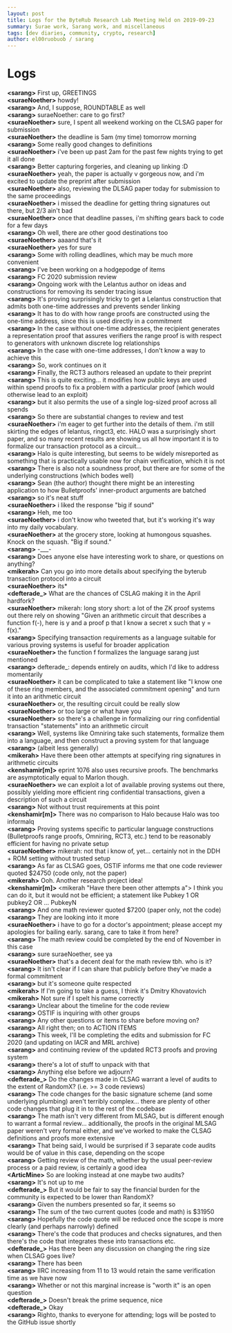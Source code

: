 ```yaml
---
layout: post
title: Logs for the ByteRub Research Lab Meeting Held on 2019-09-23
summary: Surae work, Sarang work, and miscellaneous
tags: [dev diaries, community, crypto, research]
author: el00ruobuob / sarang
---
```


# Logs  

**\<sarang>** First up, GREETINGS  
**\<suraeNoether>** howdy!  
**\<sarang>** And, I suppose, ROUNDTABLE as well  
**\<sarang>** suraeNoether: care to go first?  
**\<suraeNoether>** sure, I spent all weekend working on the CLSAG paper for submission  
**\<suraeNoether>** the deadline is 5am (my time) tomorrow morning  
**\<sarang>** Some really good changes to definitions  
**\<suraeNoether>** i've been up past 2am for the past few nights trying to get it all done  
**\<sarang>** Better capturing forgeries, and cleaning up linking :D  
**\<suraeNoether>** yeah, the paper is actually v gorgeous now, and i'm excited to update the preprint after submission  
**\<suraeNoether>** also, reviewing the DLSAG paper today for submission to the same proceedings  
**\<suraeNoether>** i missed the deadline for getting thring signatures out there, but 2/3 ain't bad  
**\<suraeNoether>** once that deadline passes, i'm shifting gears back to code for a few days  
**\<sarang>** Oh well, there are other good destinations too  
**\<suraeNoether>** aaaand that's it  
**\<suraeNoether>** yes for sure  
**\<sarang>** Some with rolling deadlines, which may be much more convenient  
**\<sarang>** I've been working on a hodgepodge of items  
**\<sarang>** FC 2020 submission review  
**\<sarang>** Ongoing work with the Lelantus author on ideas and constructions for removing its sender tracing issue  
**\<sarang>** It's proving surprisingly tricky to get a Lelantus construction that admits both one-time addresses and prevents sender linking  
**\<sarang>** It has to do with how range proofs are constructed using the one-time address, since this is used directly in a commitment  
**\<sarang>** In the case without one-time addresses, the recipient generates a representation proof that assures verifiers the range proof is with respect to generators with unknown discrete log relationships  
**\<sarang>** In the case with one-time addresses, I don't know a way to achieve this  
**\<sarang>** So, work continues on it  
**\<sarang>** Finally, the RCT3 authors released an update to their preprint  
**\<sarang>** This is quite exciting... it modifies how public keys are used within spend proofs to fix a problem with a particular proof (which would otherwise lead to an exploit)  
**\<sarang>** but it also permits the use of a single log-sized proof across all spends  
**\<sarang>** So there are substantial changes to review and test  
**\<suraeNoether>** i'm eager to get further into the details of them. i'm still skirting the edges of lelantus, ringct3, etc. HALO was a surprisingly short paper, and so many recent results are showing us all how important it is to formalize our transaction protocol as a circuit...  
**\<sarang>** Halo is quite interesting, but seems to be widely misreported as something that is practically usable now for chain verification, which it is not  
**\<sarang>** There is also not a soundness proof, but there are for some of the underlying constructions (which bodes well)  
**\<sarang>** Sean (the author) thought there might be an interesting application to how Bulletproofs' inner-product arguments are batched  
**\<sarang>** so it's neat stuff  
**\<suraeNoether>** i liked the response "big if sound"  
**\<sarang>** Heh, me too  
**\<suraeNoether>** i don't know who tweeted that, but it's working it's way into my daily vocabulary.  
**\<suraeNoether>** at the grocery store, looking at humongous squashes. Knock on the squash. "Big if sound."  
**\<sarang>** -\_\_\_-  
**\<sarang>** Does anyone else have interesting work to share, or questions on anything?  
**\<mikerah>** Can you go into more details about specifying the byterub transaction protocol into a circuit  
**\<suraeNoether>** its\*  
**\<defterade\_>** What are the chances of CSLAG making it in the April hardfork?  
**\<suraeNoether>** mikerah: long story short: a lot of the ZK proof systems out there rely on showing "Given an arithmetic circuit that describes a function f(-), here is y and a proof p that I know a secret x such that y = f(x)."  
**\<sarang>** Specifying transaction requirements as a language suitable for various proving systems is useful for broader application  
**\<suraeNoether>** the function f formalizes the language sarang just mentioned  
**\<sarang>** defterade\_: depends entirely on audits, which I'd like to address momentarily  
**\<suraeNoether>** it can be complicated to take a statement like "I know one of these ring members, and the associated commitment opening" and turn it into an arithmetic circuit  
**\<suraeNoether>** or, the resulting circuit could be really slow  
**\<suraeNoether>** or too large or what have you  
**\<suraeNoether>** so there's a challenge in formalizing our ring confidential transaction "statements" into an arithmetic circuit  
**\<sarang>** Well, systems like Omniring take such statements, formalize them into a language, and then construct a proving system for that language  
**\<sarang>** (albeit less generally)  
**\<mikerah>** Have there been other attempts at specifying ring signatures in arithmetic circuits  
**\<kenshamir[m]>** eprint 1076 also uses recursive proofs. The benchmarks are asymptotically equal to Marlon though.  
**\<suraeNoether>** we can exploit a lot of available proving systems out there, possibly yielding more efficient ring confidential transactions, given a description of such a circuit  
**\<sarang>** Not without trust requirements at this point  
**\<kenshamir[m]>** There was no comparison to Halo because Halo was too informalq  
**\<sarang>** Proving systems specific to particular language constructions (Bulletproofs range proofs, Omniring, RCT3, etc.) tend to be reasonably efficient for having no private setup  
**\<suraeNoether>** mikerah: not that i know of, yet... certainly not in the DDH + ROM setting without trusted setup  
**\<sarang>** As far as CLSAG goes, OSTIF informs me that one code reviewer quoted $24750 (code only, not the paper)  
**\<mikerah>** Ooh. Another research project idea!  
**\<kenshamir[m]>** \<mikerah "Have there been other attempts a"> I think you can do it, but it would not be efficient; a statement like Pubkey 1 OR pubkey2 OR ... PubkeyN  
**\<sarang>** And one math reviewer quoted $7200 (paper only, not the code)  
**\<sarang>** They are looking into it more  
**\<suraeNoether>** i have to go for a doctor's appointment; please accept my apologies for bailing early. sarang, care to take it from here?  
**\<sarang>** The math review could be completed by the end of November in this case  
**\<sarang>** sure suraeNoether, see ya  
**\<suraeNoether>** that's a decent deal for the math review tbh. who is it?  
**\<sarang>** It isn't clear if I can share that publicly before they've made a formal commitment  
**\<sarang>** but it's someone quite respected  
**\<mikerah>** If I'm going to take a guess, I think it's Dmitry Khovatovich  
**\<mikerah>** Not sure if I spelt his name correctly  
**\<sarang>** Unclear about the timeline for the code review  
**\<sarang>** OSTIF is inquiring with other groups  
**\<sarang>** Any other questions or items to share before moving on?  
**\<sarang>** All right then; on to ACTION ITEMS  
**\<sarang>** This week, I'll be completing the edits and submission for FC 2020 (and updating on IACR and MRL archive)  
**\<sarang>** and continuing review of the updated RCT3 proofs and proving system  
**\<sarang>** there's a lot of stuff to unpack with that  
**\<sarang>** Anything else before we adjourn?  
**\<defterade\_>** Do the changes made in CLSAG warrant a level of audits to the extent of RandomX? (i.e. >= 3 code reviews)  
**\<sarang>** The code changes for the basic signature scheme (and some underlying plumbing) aren't terribly complex... there are plenty of other code changes that plug it in to the rest of the codebase  
**\<sarang>** The math isn't very different from MLSAG, but is different enough to warrant a formal review... additionally, the proofs in the original MLSAG paper weren't very formal either, and we've worked to make the CLSAG definitions and proofs more extensive  
**\<sarang>** That being said, I would be surprised if 3 separate code audits would be of value in this case, depending on the scope  
**\<sarang>** Getting review of the math, whether by the usual peer-review process or a paid review, is certainly a good idea  
**\<ArticMine>** So are looking instead at one maybe two audits?  
**\<sarang>** It's not up to me  
**\<defterade\_>** But it would be fair to say the financial burden for the community is expected to be lower than RandomX?  
**\<sarang>** Given the numbers presented so far, it seems so  
**\<sarang>** The sum of the two current quotes (code and math) is $31950  
**\<sarang>** Hopefully the code quote will be reduced once the scope is more clearly (and perhaps narrowly) defined  
**\<sarang>** There's the code that produces and checks signatures, and then there's the code that integrates these into transactions etc.  
**\<defterade\_>** Has there been any discussion on changing the ring size when CLSAG goes live?  
**\<sarang>** There has been  
**\<sarang>** IIRC increasing from 11 to 13 would retain the same verification time as we have now  
**\<sarang>** Whether or not this marginal increase is "worth it" is an open question  
**\<defterade\_>** Doesn't break the prime sequence, nice  
**\<defterade\_>** Okay  
**\<sarang>** Righto, thanks to everyone for attending; logs will be posted to the GitHub issue shortly  

